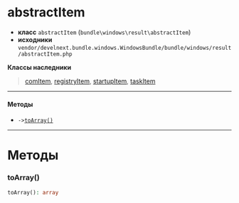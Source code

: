 # abstractItem

- **класс** `abstractItem` (`bundle\windows\result\abstractItem`)
- **исходники** `vendor/develnext.bundle.windows.WindowsBundle/bundle/windows/result/abstractItem.php`

**Классы наследники**

> [comItem](classes/bundle/windows/result/comItem.ru.md), [registryItem](classes/bundle/windows/result/registryItem.ru.md), [startupItem](classes/bundle/windows/result/startupItem.ru.md), [taskItem](classes/bundle/windows/result/taskItem.ru.md)

---

#### Методы

- `->`[`toArray()`](#method-toarray)

---
# Методы

<a name="method-toarray"></a>

### toArray()
```php
toArray(): array
```